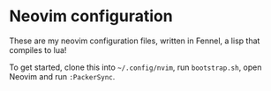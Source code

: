 # Neovim configuration

These are my neovim configuration files, written in Fennel, a lisp that compiles to lua!

To get started, clone this into `~/.config/nvim`, run `bootstrap.sh`, open Neovim and run `:PackerSync`.
